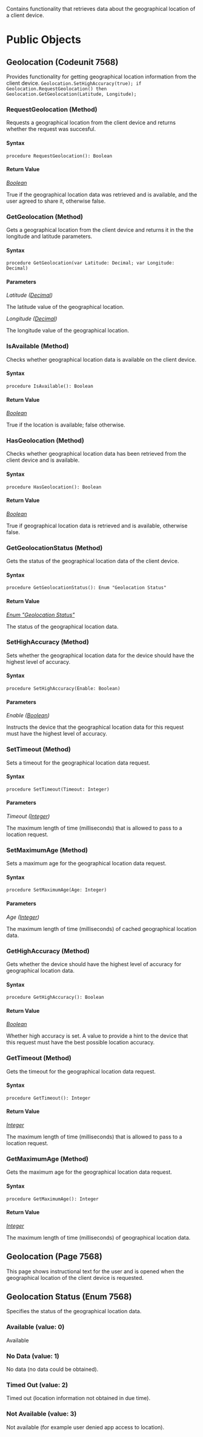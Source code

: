 Contains functionality that retrieves data about the geographical location of a client device.
# Public Objects
## Geolocation (Codeunit 7568)

 Provides functionality for getting geographical location information from the client device.
 `
 Geolocation.SetHighAccuracy(true);
 if Geolocation.RequestGeolocation() then
    Geolocation.GetGeolocation(Latitude, Longitude);
 `

### RequestGeolocation (Method) <a name="RequestGeolocation"></a> 

 Requests a geographical location from the client device and returns whether the request was succesful.
 

#### Syntax
```
procedure RequestGeolocation(): Boolean
```
#### Return Value
*[Boolean](https://go.microsoft.com/fwlink/?linkid=2209954)*

True if the geographical location data was retrieved and is available, and the user agreed to share it, otherwise false.
### GetGeolocation (Method) <a name="GetGeolocation"></a> 

 Gets a geographical location from the client device and returns it in the the longitude and latitude parameters.
 

#### Syntax
```
procedure GetGeolocation(var Latitude: Decimal; var Longitude: Decimal)
```
#### Parameters
*Latitude ([Decimal](https://go.microsoft.com/fwlink/?linkid=2210240))* 

The latitude value of the geographical location.

*Longitude ([Decimal](https://go.microsoft.com/fwlink/?linkid=2210240))* 

The longitude value of the geographical location.

### IsAvailable (Method) <a name="IsAvailable"></a> 

 Checks whether geographical location data is available on the client device.
 

#### Syntax
```
procedure IsAvailable(): Boolean
```
#### Return Value
*[Boolean](https://go.microsoft.com/fwlink/?linkid=2209954)*

True if the location is available; false otherwise.
### HasGeolocation (Method) <a name="HasGeolocation"></a> 

 Checks whether geographical location data has been retrieved from the client device and is available.
 

#### Syntax
```
procedure HasGeolocation(): Boolean
```
#### Return Value
*[Boolean](https://go.microsoft.com/fwlink/?linkid=2209954)*

True if geographical location data is retrieved and is available, otherwise false.
### GetGeolocationStatus (Method) <a name="GetGeolocationStatus"></a> 

 Gets the status of the geographical location data of the client device.
 

#### Syntax
```
procedure GetGeolocationStatus(): Enum "Geolocation Status"
```
#### Return Value
*[Enum "Geolocation Status"]()*

The status of the geographical location data.
### SetHighAccuracy (Method) <a name="SetHighAccuracy"></a> 

 Sets whether the geographical location data for the device should have the highest level of accuracy.
 

#### Syntax
```
procedure SetHighAccuracy(Enable: Boolean)
```
#### Parameters
*Enable ([Boolean](https://go.microsoft.com/fwlink/?linkid=2209954))* 

Instructs the device that the geographical location data for this request must have the highest level of accuracy.

### SetTimeout (Method) <a name="SetTimeout"></a> 

 Sets a timeout for the geographical location data request.
 

#### Syntax
```
procedure SetTimeout(Timeout: Integer)
```
#### Parameters
*Timeout ([Integer](https://go.microsoft.com/fwlink/?linkid=2209956))* 

The maximum length of time (milliseconds) that is allowed to pass to a location request.

### SetMaximumAge (Method) <a name="SetMaximumAge"></a> 

 Sets a maximum age for the geographical location data request.
 

#### Syntax
```
procedure SetMaximumAge(Age: Integer)
```
#### Parameters
*Age ([Integer](https://go.microsoft.com/fwlink/?linkid=2209956))* 

The maximum length of time (milliseconds) of cached geographical location data.

### GetHighAccuracy (Method) <a name="GetHighAccuracy"></a> 

 Gets whether the device should have the highest level of accuracy for geographical location data.
 

#### Syntax
```
procedure GetHighAccuracy(): Boolean
```
#### Return Value
*[Boolean](https://go.microsoft.com/fwlink/?linkid=2209954)*

Whether high accuracy is set. A value to provide a hint to the device that this request must have the best possible location accuracy.
### GetTimeout (Method) <a name="GetTimeout"></a> 

 Gets the timeout for the geographical location data request.
 

#### Syntax
```
procedure GetTimeout(): Integer
```
#### Return Value
*[Integer](https://go.microsoft.com/fwlink/?linkid=2209956)*

The maximum length of time (milliseconds) that is allowed to pass to a location request.
### GetMaximumAge (Method) <a name="GetMaximumAge"></a> 

 Gets the maximum age for the geographical location data request.
 

#### Syntax
```
procedure GetMaximumAge(): Integer
```
#### Return Value
*[Integer](https://go.microsoft.com/fwlink/?linkid=2209956)*

The maximum length of time (milliseconds) of geographical location data.

## Geolocation (Page 7568)

 This page shows instructional text for the user and is opened when the geographical location of the client device is requested.
 


## Geolocation Status (Enum 7568)

 Specifies the status of the geographical location data.
 

### Available (value: 0)


 Available
 

### No Data (value: 1)


 No data (no data could be obtained).
 

### Timed Out (value: 2)


 Timed out (location information not obtained in due time).
 

### Not Available (value: 3)


 Not available (for example user denied app access to location).
 

